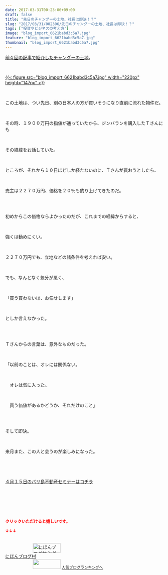 ```yaml
---
date: 2017-03-31T00:23:06+09:00
draft: false
title: "先日のチャングーの土地、社長は即決！？"
slug: "2017/03/31/002306/先日のチャングーの土地、社長は即決！？"
tags: ["投資やビジネスの考え方"]
image: "blog_import_6621babd3c5a7.jpg"
feature: "blog_import_6621babd3c5a7.jpg"
thumbnail: "blog_import_6621babd3c5a7.jpg"
---
```

<p><a href="entry-12260304687.html" target="_blank"><span style="text-decoration: underline;">前々回の記事で紹介したチャングーの土地</span></a>。</p><p> </p><p><a href="blog_import_6621babd3c5a7.jpg">{{< figure src="blog_import_6621babd3c5a7.jpg" width="220px" height="147px" >}}</a></p><p> </p><p>この土地は、つい先日、別の日本人の方が買いそうになり直前に流れた物件だ。</p><p> </p><p>その時、１９００万円の指値が通っていたから、ジンバランを購入したＴさんにも</p><p> </p><p>その経緯をお話していた。</p><p> </p><p>ところが、それから１０日ほどしか経たないのに、Ｔさんが買おうとしたら、</p><p> </p><p>売主は２２７０万円、価格を２０％も釣り上げてきたのだ。</p><p> </p><p><br/>初めからこの価格ならよかったのだが、これまでの経緯からすると、</p><p> </p><p>強くは勧めにくい。</p><p> </p><p>２２７０万円でも、立地などの諸条件を考えれば安い。</p><p> </p><p>でも、なんとなく気分が悪く、</p><p> </p><p>「買う買わないは、お任せします」</p><p> </p><p>としか言えなかった。</p><p> </p><p><br/>Ｔさんからの言葉は、意外なものだった。</p><p> </p><p>「以前のことは、オレには関係ない。</p><p> </p><p>　オレは気に入った。</p><p> </p><p>　買う価値があるかどうか、それだけのこと」</p><p> </p><p><br/>そして即決。</p><p> </p><p>来月また、この人と会うのが楽しみになった。</p><p> </p><p> </p><p><a href="iin.co.jp" target="_blank"><span style="text-decoration: underline;">４月１５日のバリ島不動産セミナーはコチラ</span></a></p><p> </p><p> </p><p> </p><p><font color="#ff0000" size="2"><strong>クリックいただけると嬉しいです。</strong></font></p><p><font color="#ff0000" size="2"><strong>↓↓↓</strong></font></p><p><br/><a href="ranking.html?p_cid=01260127" target="_blank"><img alt="にほんブログ村 海外生活ブログ バリ島情報へ" border="0" height="31" src="data:image/svg+xml;charset=utf-8,%3Csvg%20xmlns%3D%22http%3A%2F%2Fwww.w3.org%2F2000%2Fsvg%22%20title%3D%22Placeholder%20for%20Images%22%20role%3D%22presentation%22%20viewBox%3D%220%200%2088%2031%22%20%2F%3E" width="88" data-src="https://img-proxy.blog-video.jp/images?url=http%3A%2F%2Foverseas.blogmura.com%2Fbali%2Fimg%2Fbali88_31.gif" style="aspect-ratio: auto 88 / 31;"/><noscript><img alt="にほんブログ村 海外生活ブログ バリ島情報へ" border="0" height="31" src="https://img-proxy.blog-video.jp/images?url=http%3A%2F%2Foverseas.blogmura.com%2Fbali%2Fimg%2Fbali88_31.gif" width="88"></noscript></a><br/><a href="ranking.html?p_cid=01260127" target="_blank">にほんブログ村</a><br/><a href="link.php?1804582" title="人気ブログランキングへ"><img border="0" height="31" src="data:image/svg+xml;charset=utf-8,%3Csvg%20xmlns%3D%22http%3A%2F%2Fwww.w3.org%2F2000%2Fsvg%22%20title%3D%22Placeholder%20for%20Images%22%20role%3D%22presentation%22%20viewBox%3D%220%200%2088%2031%22%20%2F%3E" width="88" data-src="https://blog.with2.net/img/banner/banner_22.gif" style="aspect-ratio: auto 88 / 31;"/><noscript><img border="0" height="31" src="https://blog.with2.net/img/banner/banner_22.gif" width="88"></noscript></a> <a href="link.php?1804582" style="font-size: 12px;">人気ブログランキングへ</a></p>

